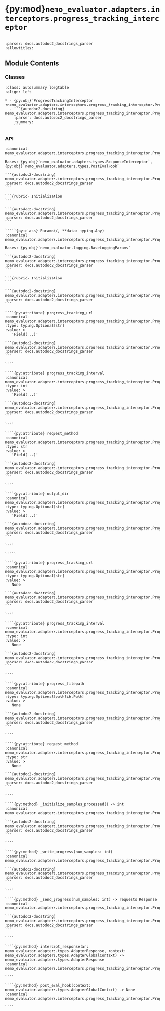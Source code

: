# {py:mod}`nemo_evaluator.adapters.interceptors.progress_tracking_interceptor`

```{py:module} nemo_evaluator.adapters.interceptors.progress_tracking_interceptor
```

```{autodoc2-docstring} nemo_evaluator.adapters.interceptors.progress_tracking_interceptor
:parser: docs.autodoc2_docstrings_parser
:allowtitles:
```

## Module Contents

### Classes

````{list-table}
:class: autosummary longtable
:align: left

* - {py:obj}`ProgressTrackingInterceptor <nemo_evaluator.adapters.interceptors.progress_tracking_interceptor.ProgressTrackingInterceptor>`
  - ```{autodoc2-docstring} nemo_evaluator.adapters.interceptors.progress_tracking_interceptor.ProgressTrackingInterceptor
    :parser: docs.autodoc2_docstrings_parser
    :summary:
    ```
````

### API

``````{py:class} ProgressTrackingInterceptor(params: Params)
:canonical: nemo_evaluator.adapters.interceptors.progress_tracking_interceptor.ProgressTrackingInterceptor

Bases: {py:obj}`nemo_evaluator.adapters.types.ResponseInterceptor`, {py:obj}`nemo_evaluator.adapters.types.PostEvalHook`

```{autodoc2-docstring} nemo_evaluator.adapters.interceptors.progress_tracking_interceptor.ProgressTrackingInterceptor
:parser: docs.autodoc2_docstrings_parser
```

```{rubric} Initialization
```

```{autodoc2-docstring} nemo_evaluator.adapters.interceptors.progress_tracking_interceptor.ProgressTrackingInterceptor.__init__
:parser: docs.autodoc2_docstrings_parser
```

`````{py:class} Params(/, **data: typing.Any)
:canonical: nemo_evaluator.adapters.interceptors.progress_tracking_interceptor.ProgressTrackingInterceptor.Params

Bases: {py:obj}`nemo_evaluator.logging.BaseLoggingParams`

```{autodoc2-docstring} nemo_evaluator.adapters.interceptors.progress_tracking_interceptor.ProgressTrackingInterceptor.Params
:parser: docs.autodoc2_docstrings_parser
```

```{rubric} Initialization
```

```{autodoc2-docstring} nemo_evaluator.adapters.interceptors.progress_tracking_interceptor.ProgressTrackingInterceptor.Params.__init__
:parser: docs.autodoc2_docstrings_parser
```

````{py:attribute} progress_tracking_url
:canonical: nemo_evaluator.adapters.interceptors.progress_tracking_interceptor.ProgressTrackingInterceptor.Params.progress_tracking_url
:type: typing.Optional[str]
:value: >
   'Field(...)'

```{autodoc2-docstring} nemo_evaluator.adapters.interceptors.progress_tracking_interceptor.ProgressTrackingInterceptor.Params.progress_tracking_url
:parser: docs.autodoc2_docstrings_parser
```

````

````{py:attribute} progress_tracking_interval
:canonical: nemo_evaluator.adapters.interceptors.progress_tracking_interceptor.ProgressTrackingInterceptor.Params.progress_tracking_interval
:type: int
:value: >
   'Field(...)'

```{autodoc2-docstring} nemo_evaluator.adapters.interceptors.progress_tracking_interceptor.ProgressTrackingInterceptor.Params.progress_tracking_interval
:parser: docs.autodoc2_docstrings_parser
```

````

````{py:attribute} request_method
:canonical: nemo_evaluator.adapters.interceptors.progress_tracking_interceptor.ProgressTrackingInterceptor.Params.request_method
:type: str
:value: >
   'Field(...)'

```{autodoc2-docstring} nemo_evaluator.adapters.interceptors.progress_tracking_interceptor.ProgressTrackingInterceptor.Params.request_method
:parser: docs.autodoc2_docstrings_parser
```

````

````{py:attribute} output_dir
:canonical: nemo_evaluator.adapters.interceptors.progress_tracking_interceptor.ProgressTrackingInterceptor.Params.output_dir
:type: typing.Optional[str]
:value: >
   'Field(...)'

```{autodoc2-docstring} nemo_evaluator.adapters.interceptors.progress_tracking_interceptor.ProgressTrackingInterceptor.Params.output_dir
:parser: docs.autodoc2_docstrings_parser
```

````

`````

````{py:attribute} progress_tracking_url
:canonical: nemo_evaluator.adapters.interceptors.progress_tracking_interceptor.ProgressTrackingInterceptor.progress_tracking_url
:type: typing.Optional[str]
:value: >
   None

```{autodoc2-docstring} nemo_evaluator.adapters.interceptors.progress_tracking_interceptor.ProgressTrackingInterceptor.progress_tracking_url
:parser: docs.autodoc2_docstrings_parser
```

````

````{py:attribute} progress_tracking_interval
:canonical: nemo_evaluator.adapters.interceptors.progress_tracking_interceptor.ProgressTrackingInterceptor.progress_tracking_interval
:type: int
:value: >
   None

```{autodoc2-docstring} nemo_evaluator.adapters.interceptors.progress_tracking_interceptor.ProgressTrackingInterceptor.progress_tracking_interval
:parser: docs.autodoc2_docstrings_parser
```

````

````{py:attribute} progress_filepath
:canonical: nemo_evaluator.adapters.interceptors.progress_tracking_interceptor.ProgressTrackingInterceptor.progress_filepath
:type: typing.Optional[pathlib.Path]
:value: >
   None

```{autodoc2-docstring} nemo_evaluator.adapters.interceptors.progress_tracking_interceptor.ProgressTrackingInterceptor.progress_filepath
:parser: docs.autodoc2_docstrings_parser
```

````

````{py:attribute} request_method
:canonical: nemo_evaluator.adapters.interceptors.progress_tracking_interceptor.ProgressTrackingInterceptor.request_method
:type: str
:value: >
   None

```{autodoc2-docstring} nemo_evaluator.adapters.interceptors.progress_tracking_interceptor.ProgressTrackingInterceptor.request_method
:parser: docs.autodoc2_docstrings_parser
```

````

````{py:method} _initialize_samples_processed() -> int
:canonical: nemo_evaluator.adapters.interceptors.progress_tracking_interceptor.ProgressTrackingInterceptor._initialize_samples_processed

```{autodoc2-docstring} nemo_evaluator.adapters.interceptors.progress_tracking_interceptor.ProgressTrackingInterceptor._initialize_samples_processed
:parser: docs.autodoc2_docstrings_parser
```

````

````{py:method} _write_progress(num_samples: int)
:canonical: nemo_evaluator.adapters.interceptors.progress_tracking_interceptor.ProgressTrackingInterceptor._write_progress

```{autodoc2-docstring} nemo_evaluator.adapters.interceptors.progress_tracking_interceptor.ProgressTrackingInterceptor._write_progress
:parser: docs.autodoc2_docstrings_parser
```

````

````{py:method} _send_progress(num_samples: int) -> requests.Response
:canonical: nemo_evaluator.adapters.interceptors.progress_tracking_interceptor.ProgressTrackingInterceptor._send_progress

```{autodoc2-docstring} nemo_evaluator.adapters.interceptors.progress_tracking_interceptor.ProgressTrackingInterceptor._send_progress
:parser: docs.autodoc2_docstrings_parser
```

````

````{py:method} intercept_response(ar: nemo_evaluator.adapters.types.AdapterResponse, context: nemo_evaluator.adapters.types.AdapterGlobalContext) -> nemo_evaluator.adapters.types.AdapterResponse
:canonical: nemo_evaluator.adapters.interceptors.progress_tracking_interceptor.ProgressTrackingInterceptor.intercept_response

````

````{py:method} post_eval_hook(context: nemo_evaluator.adapters.types.AdapterGlobalContext) -> None
:canonical: nemo_evaluator.adapters.interceptors.progress_tracking_interceptor.ProgressTrackingInterceptor.post_eval_hook

````

``````
